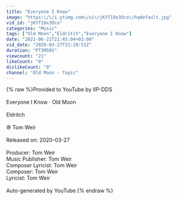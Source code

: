 ```yaml
---
title: "Everyone I Know"
image: "https:\/\/i.ytimg.com\/vi\/jKYT19x3Oco\/hqdefault.jpg"
vid_id: "jKYT19x3Oco"
categories: "Music"
tags: ["Old Moon","Eldritch","Everyone I Know"]
date: "2021-06-21T21:45:04+03:00"
vid_date: "2020-03-27T21:28:51Z"
duration: "PT3M59S"
viewcount: "21"
likeCount: "0"
dislikeCount: "0"
channel: "Old Moon - Topic"
---
```

{% raw %}Provided to YouTube by IIP-DDS<br /><br />Everyone I Know · Old Moon<br /><br />Eldritch<br /><br />℗ Tom Weir<br /><br />Released on: 2020-03-27<br /><br />Producer: Tom Weir<br />Music  Publisher: Tom Weir<br />Composer  Lyricist: Tom Weir<br />Composer: Tom Weir<br />Lyricist: Tom Weir<br /><br />Auto-generated by YouTube.{% endraw %}
